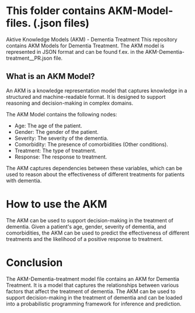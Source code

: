 # This folder contains AKM-Model-files.  (.json files)

Aktive Knowledge Models (AKM) - Dementia Treatment
This repository contains AKM Models for Dementia Treatment. The AKM model is represented in JSON format and can be found f.ex. in the 
AKM-Dementia-treatment__PR.json file.

## What is an AKM Model?
An AKM is a knowledge representation model that captures knowledge in a structured and machine-readable format. It is designed to support reasoning and decision-making in complex domains.

The AKM Model contains the following nodes:

* Age: The age of the patient.
* Gender: The gender of the patient.
* Severity: The severity of the dementia.
* Comorbidity: The presence of comorbidities (Other conditions).
* Treatment: The type of treatment.
* Response: The response to treatment.

The AKM captures dependencies between these variables, which can be used to reason about the effectiveness of different treatments for patients with dementia.

# How to use the AKM
The AKM can be used to support decision-making in the treatment of dementia. Given a patient's age, gender, severity of dementia, and comorbidities, the AKM can be used to predict the effectiveness of different treatments and the likelihood of a positive response to treatment.

# Conclusion
The AKM-Dementia-treatment model file contains an AKM for Dementia Treatment. It is a model that captures the relationships between various factors that affect the treatment of dementia. The AKM can be used to support decision-making in the treatment of dementia and can be loaded into a probabilistic programming framework for inference and prediction.
